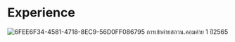 # Experience
![6FEE6F34-4581-4718-8EC9-56D0FF086795](https://github.com/user-attachments/assets/719c385e-fcc2-4d7e-ac18-c5ca2ed6e999)
การเข้าค่ายสอวน.คอมค่าย 1 ปี2565

